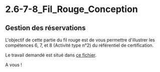 # 2.6-7-8_Fil_Rouge_Conception

## Gestion des réservations

L'objectif de cette partie du fil rouge est de vous permettre d'illustrer les compétences 6, 7, et 8 (Activité type n°2) du référentiel de certification.

Le travail demandé est situé dans [ce fichier](https://docs.google.com/document/d/1C_jWSODmBY5teF0_Kp6kLJK7QU90SXToBxrJvARvYrY/edit?usp=sharing).

A vous !
